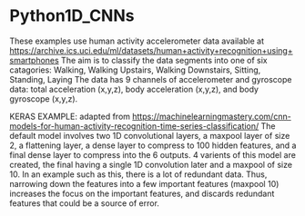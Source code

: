 # Python1D_CNNs
These examples use human activity accelerometer data available at https://archive.ics.uci.edu/ml/datasets/human+activity+recognition+using+smartphones
The aim is to classify the data segments into one of six catagories: Walking, Walking Upstairs, Walking Downstairs, Sitting, Standing, Laying
The data has 9 channels of accelerometer and gyroscope data:  total acceleration (x,y,z), body acceleration (x,y,z), and body gyroscope (x,y,z).

KERAS EXAMPLE: adapted from https://machinelearningmastery.com/cnn-models-for-human-activity-recognition-time-series-classification/
The default model involves two 1D convolutional layers, a maxpool layer of size 2, a flattening layer, a dense layer to compress to 100 hidden features, and a final dense layer to compress into the 6 outputs.
4 varients of this model are created, the final having a single 1D convolution later and a maxpool of size 10. In an example such as this, there is a lot of redundant data. Thus, narrowing down the features into a few important features (maxpool 10) increases the focus on the important features, and discards redundant features that could be a source of error.


